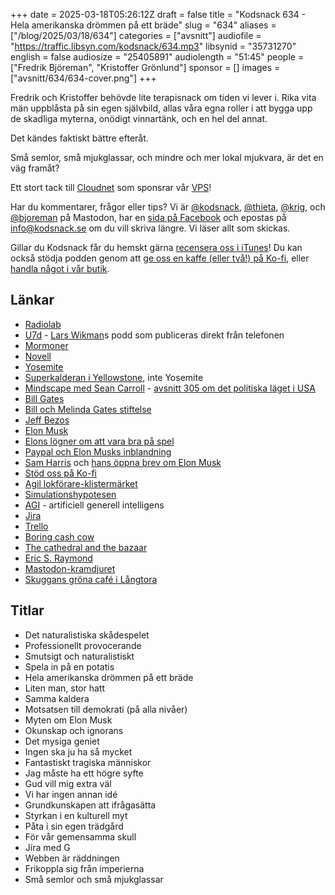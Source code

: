 +++
date = 2025-03-18T05:26:12Z
draft = false
title = "Kodsnack 634 - Hela amerikanska drömmen på ett bräde"
slug = "634"
aliases = ["/blog/2025/03/18/634"]
categories = ["avsnitt"]
audiofile = "https://traffic.libsyn.com/kodsnack/634.mp3"
libsynid = "35731270"
english = false
audiosize = "25405891"
audiolength = "51:45"
people = ["Fredrik Björeman", "Kristoffer Grönlund"]
sponsor = []
images = ["avsnitt/634/634-cover.png"]
+++

Fredrik och Kristoffer behövde lite terapisnack om tiden vi lever i. Rika vita män uppblåsta på sin egen självbild, allas våra egna roller i att bygga upp de skadliga myterna, onödigt vinnartänk, och en hel del annat.

Det kändes faktiskt bättre efteråt.

Små semlor, små mjukglassar, och mindre och mer lokal mjukvara, är det en väg framåt?

Ett stort tack till [Cloudnet](https://www.cloudnet.se) som sponsrar vår [VPS](https://en.wikipedia.org/wiki/Virtual_private_server)!

Har du kommentarer, frågor eller tips? Vi är [@kodsnack](https://social.podsnack.se/@kodsnack), [@thieta](https://6510.nu/@thieta), [@krig](https://6510.nu/@krig), och [@bjoreman](https://toot.cafe/@bjoreman) på Mastodon, har en [sida på Facebook](https://www.facebook.com/) och epostas på [info@kodsnack.se](mailto:info@kodsnack.se) om du vill skriva längre. Vi läser allt som skickas.

Gillar du Kodsnack får du hemskt gärna [recensera oss i iTunes](https://itunes.apple.com/se/podcast/kodsnack/id561631498?l=en)! Du kan också stödja podden genom att <a href="https://ko-fi.com/kodsnack" rel="payment">ge oss en kaffe (eller två!) på Ko-fi</a>, eller [handla något i vår butik](https://shop.spreadshirt.se/kodsnack/).

## Länkar
* [Radiolab](https://en.wikipedia.org/wiki/Radiolab)
* [U7d](https://pod.u7d.io/) - [Lars Wikman](https://underjord.io/lars.html)s podd som publiceras direkt från telefonen
* [Mormoner](https://en.wikipedia.org/wiki/Mormons)
* [Novell](https://en.wikipedia.org/wiki/Novell)
* [Yosemite](https://en.wikipedia.org/wiki/Yosemite_Valley)
* [Superkalderan i Yellowstone](https://en.wikipedia.org/wiki/Yellowstone_Caldera), inte Yosemite
* [Mindscape med Sean Carroll](https://www.preposterousuniverse.com/podcast/) - [avsnitt 305 om det politiska läget i USA](https://www.preposterousuniverse.com/podcast/2025/02/17/305-lilliana-mason-on-polarization-and-political-psychology/)
* [Bill Gates](https://en.wikipedia.org/wiki/Bill_Gates)
* [Bill och Melinda Gates stiftelse](https://en.wikipedia.org/wiki/Gates_Foundation)
* [Jeff Bezos](https://en.wikipedia.org/wiki/Jeff_Bezos)
* [Elon Musk](https://en.wikipedia.org/wiki/Elon_Musk)
* [Elons lögner om att vara bra på spel](https://futurism.com/gamers-disgusted-musk-cheats-diablo-path-exile)
* [Paypal och Elon Musks inblandning](https://en.wikipedia.org/wiki/Elon_Musk#X.com_and_PayPal)
* [Sam Harris](https://substack.com/@samharris) och [hans öppna brev om Elon Musk](https://samharris.substack.com/p/the-trouble-with-elon)
* [Stöd oss på Ko-fi](https://ko-fi.com/kodsnack)
* [Agil lokförare-klistermärket](https://ko-fi.com/s/bcad291706)
* [Simulationshypotesen](https://en.wikipedia.org/wiki/Simulation_hypothesis)
* [AGI](https://en.wikipedia.org/wiki/Artificial_general_intelligence) - artificiell generell intelligens
* [Jira](https://en.wikipedia.org/wiki/Jira_%28software%29)
* [Trello](https://en.wikipedia.org/wiki/Trello)
* [Boring cash cow](https://boringcashcow.com/)
* [The cathedral and the bazaar](https://en.wikipedia.org/wiki/The_Cathedral_and_the_Bazaar)
* [Eric S. Raymond](https://en.wikipedia.org/wiki/Eric_S._Raymond)
* [Mastodon-kramdjuret](https://shop.joinmastodon.org/products/mastodon-plushie)
* [Skuggans gröna café i Långtora](https://skuggansgrona.com/)

## Titlar
* Det naturalistiska skådespelet
* Professionellt provocerande
* Smutsigt och naturalistiskt
* Spela in på en potatis
* Hela amerikanska drömmen på ett bräde
* Liten man, stor hatt
* Samma kaldera
* Motsatsen till demokrati (på alla nivåer)
* Myten om Elon Musk
* Okunskap och ignorans
* Det mysiga geniet
* Ingen ska ju ha så mycket
* Fantastiskt tragiska människor
* Jag måste ha ett högre syfte
* Gud vill mig extra väl
* Vi har ingen annan idé
* Grundkunskapen att ifrågasätta
* Styrkan i en kulturell myt
* Påta i sin egen trädgård
* För vår gemensamma skull
* Jira med G
* Webben är räddningen
* Frikoppla sig från imperierna
* Små semlor och små mjukglassar